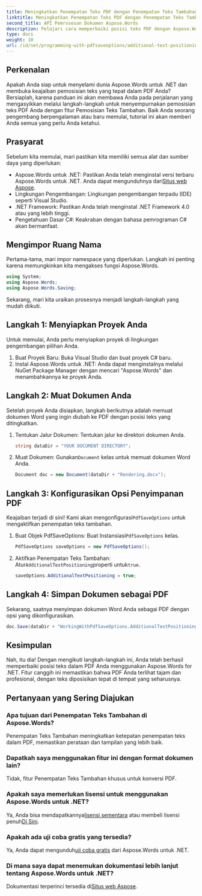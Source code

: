 ```yaml
---
title: Meningkatkan Penempatan Teks PDF dengan Penempatan Teks Tambahan
linktitle: Meningkatkan Penempatan Teks PDF dengan Penempatan Teks Tambahan
second_title: API Pemrosesan Dokumen Aspose.Words
description: Pelajari cara memperbaiki posisi teks PDF dengan Aspose.Words untuk .NET dalam beberapa langkah mudah. Sempurnakan tampilan dokumen Anda.
type: docs
weight: 10
url: /id/net/programming-with-pdfsaveoptions/additional-text-positioning/
---
```

## Perkenalan

Apakah Anda siap untuk menyelami dunia Aspose.Words untuk .NET dan membuka keajaiban pemosisian teks yang tepat dalam PDF Anda? Bersiaplah, karena panduan ini akan membawa Anda pada perjalanan yang mengasyikkan melalui langkah-langkah untuk menyempurnakan pemosisian teks PDF Anda dengan fitur Pemosisian Teks Tambahan. Baik Anda seorang pengembang berpengalaman atau baru memulai, tutorial ini akan memberi Anda semua yang perlu Anda ketahui.

## Prasyarat

Sebelum kita memulai, mari pastikan kita memiliki semua alat dan sumber daya yang diperlukan:

-  Aspose.Words untuk .NET: Pastikan Anda telah menginstal versi terbaru Aspose.Words untuk .NET. Anda dapat mengunduhnya dari[Situs web Aspose](https://releases.aspose.com/words/net/).
- Lingkungan Pengembangan: Lingkungan pengembangan terpadu (IDE) seperti Visual Studio.
- .NET Framework: Pastikan Anda telah menginstal .NET Framework 4.0 atau yang lebih tinggi.
- Pengetahuan Dasar C#: Keakraban dengan bahasa pemrograman C# akan bermanfaat.

## Mengimpor Ruang Nama

Pertama-tama, mari impor namespace yang diperlukan. Langkah ini penting karena memungkinkan kita mengakses fungsi Aspose.Words.

```csharp
using System;
using Aspose.Words;
using Aspose.Words.Saving;
```

Sekarang, mari kita uraikan prosesnya menjadi langkah-langkah yang mudah diikuti.

## Langkah 1: Menyiapkan Proyek Anda

Untuk memulai, Anda perlu menyiapkan proyek di lingkungan pengembangan pilihan Anda.

1. Buat Proyek Baru: Buka Visual Studio dan buat proyek C# baru.
2. Instal Aspose.Words untuk .NET: Anda dapat menginstalnya melalui NuGet Package Manager dengan mencari "Aspose.Words" dan menambahkannya ke proyek Anda.

## Langkah 2: Muat Dokumen Anda

Setelah proyek Anda disiapkan, langkah berikutnya adalah memuat dokumen Word yang ingin diubah ke PDF dengan posisi teks yang ditingkatkan.

1. Tentukan Jalur Dokumen: Tentukan jalur ke direktori dokumen Anda.
    ```csharp
    string dataDir = "YOUR DOCUMENT DIRECTORY";
    ```
2.  Muat Dokumen: Gunakan`Document` kelas untuk memuat dokumen Word Anda.
    ```csharp
    Document doc = new Document(dataDir + "Rendering.docx");
    ```

## Langkah 3: Konfigurasikan Opsi Penyimpanan PDF

 Keajaiban terjadi di sini! Kami akan mengonfigurasi`PdfSaveOptions` untuk mengaktifkan penempatan teks tambahan.

1.  Buat Objek PdfSaveOptions: Buat Instansiasi`PdfSaveOptions` kelas.
    ```csharp
    PdfSaveOptions saveOptions = new PdfSaveOptions();
    ```
2.  Aktifkan Penempatan Teks Tambahan: Atur`AdditionalTextPositioning`properti untuk`true`.
    ```csharp
    saveOptions.AdditionalTextPositioning = true;
    ```

## Langkah 4: Simpan Dokumen sebagai PDF

Sekarang, saatnya menyimpan dokumen Word Anda sebagai PDF dengan opsi yang dikonfigurasikan.

```csharp
doc.Save(dataDir + "WorkingWithPdfSaveOptions.AdditionalTextPositioning.pdf", saveOptions);
```

## Kesimpulan

Nah, itu dia! Dengan mengikuti langkah-langkah ini, Anda telah berhasil memperbaiki posisi teks dalam PDF Anda menggunakan Aspose.Words for .NET. Fitur canggih ini memastikan bahwa PDF Anda terlihat tajam dan profesional, dengan teks diposisikan tepat di tempat yang seharusnya.

## Pertanyaan yang Sering Diajukan

### Apa tujuan dari Penempatan Teks Tambahan di Aspose.Words?
Penempatan Teks Tambahan meningkatkan ketepatan penempatan teks dalam PDF, memastikan perataan dan tampilan yang lebih baik.

### Dapatkah saya menggunakan fitur ini dengan format dokumen lain?
Tidak, fitur Penempatan Teks Tambahan khusus untuk konversi PDF.

### Apakah saya memerlukan lisensi untuk menggunakan Aspose.Words untuk .NET?
 Ya, Anda bisa mendapatkannya[lisensi sementara](https://purchase.aspose.com/temporary-license/) atau membeli lisensi penuh[Di Sini](https://purchase.aspose.com/buy).

### Apakah ada uji coba gratis yang tersedia?
 Ya, Anda dapat mengunduh[uji coba gratis](https://releases.aspose.com/) dari Aspose.Words untuk .NET.

### Di mana saya dapat menemukan dokumentasi lebih lanjut tentang Aspose.Words untuk .NET?
 Dokumentasi terperinci tersedia di[Situs web Aspose](https://reference.aspose.com/words/net/).
